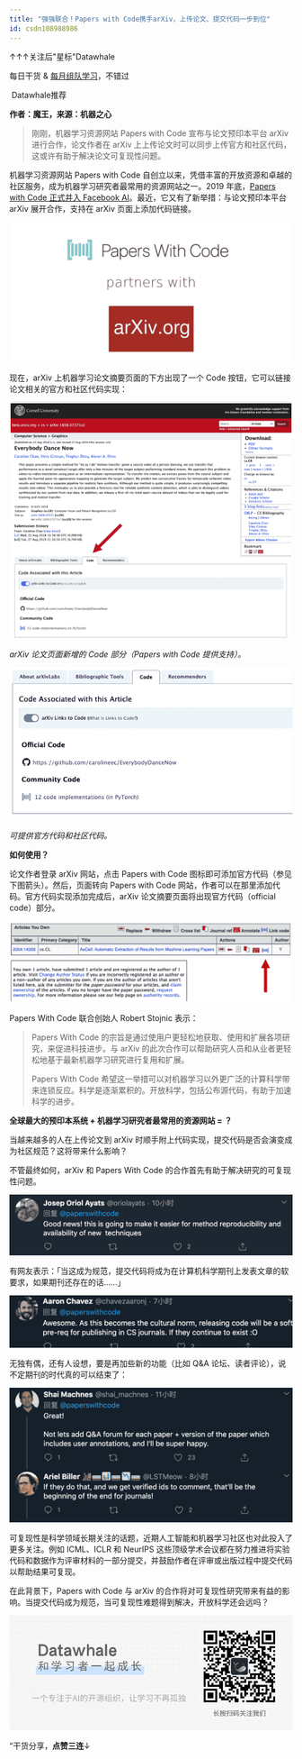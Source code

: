 ```yaml
---
title: "强强联合！Papers with Code携手arXiv，上传论文、提交代码一步到位"
id: csdn108988986
---
```


↑↑↑关注后"星标"Datawhale

每日干货 & [每月组队学习](https://mp.weixin.qq.com/mp/appmsgalbum?__biz=MzIyNjM2MzQyNg%3D%3D&action=getalbum&album_id=1338040906536108033#wechat_redirect)，不错过

 Datawhale推荐 

**作者：魔王，来源：机器之心**

> 刚刚，机器学习资源网站 Papers with Code 宣布与论文预印本平台 arXiv 进行合作，论文作者在 arXiv 上上传论文时可以同步上传官方和社区代码，这或许有助于解决论文可复现性问题。

机器学习资源网站 Papers with Code 自创立以来，凭借丰富的开放资源和卓越的社区服务，成为机器学习研究者最常用的资源网站之一。2019 年底，[Papers with Code 正式并入 Facebook AI](http://mp.weixin.qq.com/s?__biz=MzA3MzI4MjgzMw%3D%3D&chksm=871a67c3b06deed54f6fcbfa20ab799f63bebd2c7c24e2a8ce0c36a5acb6d784e4318041c5ff&idx=4&mid=2650776509&scene=21&sn=b013aca7cfa62709b48c32ca8cc9aad7#wechat_redirect)。最近，它又有了新举措：与论文预印本平台 arXiv 展开合作，支持在 arXiv 页面上添加代码链接。

![](../img/8501894c21bcf6da28314360ef2eae17.png)

现在，arXiv 上机器学习论文摘要页面的下方出现了一个 Code 按钮，它可以链接论文相关的官方和社区代码实现：

![](../img/2460181eacd65a51219348664aa4a3cb.png)

*arXiv 论文页面新增的 Code 部分（Papers with Code 提供支持）。*

![](../img/0c138165905eee195a8a351bdfbd3a16.png)

*可提供官方代码和社区代码。*

**如何使用？**

论文作者登录 arXiv 网站，点击 Papers with Code 图标即可添加官方代码（参见下图箭头）。然后，页面转向 Papers with Code 网站，作者可以在那里添加代码。官方代码实现添加完成后，arXiv 论文摘要页面将出现官方代码（official code）部分。

![](../img/f1a1601a35ec6eec28ff0b81d0359eaf.png)

Papers With Code 联合创始人 Robert Stojnic 表示：

> Papers With Code 的宗旨是通过使用户更轻松地获取、使用和扩展各项研究，来促进科技进步。与 arXiv 的此次合作可以帮助研究人员和从业者更轻松地基于最新机器学习研究进行复用和扩展。
> 
> Papers With Code 希望这一举措可以对机器学习以外更广泛的计算科学带来连锁反应。科学是逐渐累积的。开放科学，包括公布源代码，有助于加速科学的进步。

**全球最大的预印本系统 + 机器学习研究者最常用的资源网站 = ？**

当越来越多的人在上传论文到 arXiv 时顺手附上代码实现，提交代码是否会演变成为社区规范？这将带来什么影响？

不管最终如何，arXiv 和 Papers With Code 的合作首先有助于解决研究的可复现性问题。

![](../img/6d09e3a67637dac525e583ec3e7f7bf8.png)

有网友表示：「当这成为规范，提交代码将成为在计算机科学期刊上发表文章的软要求，如果期刊还存在的话……」

![](../img/6de73eaf250ce1e13e986d18d8873ffe.png)

无独有偶，还有人设想，要是再加些新的功能（比如 Q&A 论坛、读者评论），说不定期刊的时代真的可以结束了：

![](../img/5603d4aa5b3102d52772e4054e495731.png)

可复现性是科学领域长期关注的话题，近期人工智能和机器学习社区也对此投入了更多关注。例如 ICML、ICLR 和 NeurIPS 这些顶级学术会议都在努力推进将实验代码和数据作为评审材料的一部分提交，并鼓励作者在评审或出版过程中提交代码以帮助结果可复现。

在此背景下，Papers with Code 与 arXiv 的合作将对可复现性研究带来有益的影响。当提交代码成为规范，当可复现性难题得到解决，开放科学还会远吗？

![](../img/ac1260bd6d55ebcd4401293b8b1ef5ff.png)

“干货分享，**点****赞****三连**↓